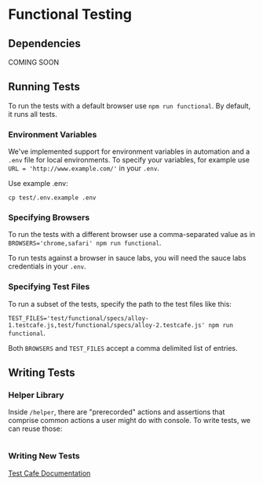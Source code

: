 # Functional Testing

## Dependencies

COMING SOON

## Running Tests

To run the tests with a default browser use `npm run functional`. By default, it runs all tests.

### Environment Variables 
We've implemented support for environment variables in automation and a `.env` file for local environments. To specify your variables, for example use `URL = 'http://www.example.com/'` in your `.env`. 

Use example .env:

```
cp test/.env.example .env
```

### Specifying Browsers
To run the tests with a different browser use a comma-separated value as in `BROWSERS='chrome,safari' npm run functional`. 

To run tests against a browser in sauce labs, you will need the sauce labs credentials in your `.env`. 

### Specifying Test Files
To run a subset of the tests, specify the path to the test files like this:

`TEST_FILES='test/functional/specs/alloy-1.testcafe.js,test/functional/specs/alloy-2.testcafe.js' npm run functional`.

Both `BROWSERS` and `TEST_FILES` accept a comma delimited list of entries.

## Writing Tests

### Helper Library
Inside `/helper`, there are "prerecorded" actions and assertions that comprise common actions a user might do with console. To write tests, we can reuse those:

```
```

### Writing New Tests
[Test Cafe Documentation](https://devexpress.github.io/testcafe/documentation/test-api/)

